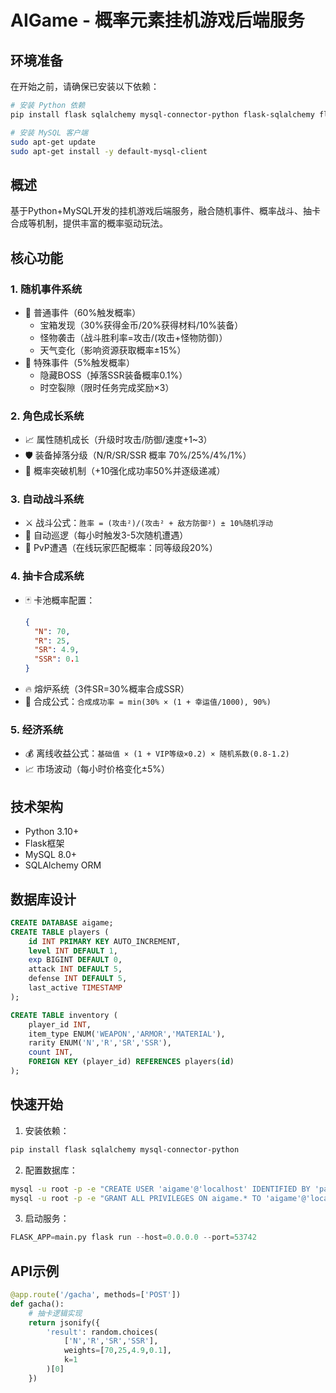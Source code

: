 # AIGame - 概率元素挂机游戏后端服务

## 环境准备

在开始之前，请确保已安装以下依赖：

```bash
# 安装 Python 依赖
pip install flask sqlalchemy mysql-connector-python flask-sqlalchemy flask-cors mysqlclient

# 安装 MySQL 客户端
sudo apt-get update
sudo apt-get install -y default-mysql-client
```

## 概述
基于Python+MySQL开发的挂机游戏后端服务，融合随机事件、概率战斗、抽卡合成等机制，提供丰富的概率驱动玩法。

## 核心功能

### 1. 随机事件系统
- 🎲 普通事件（60%触发概率）
  - 宝箱发现（30%获得金币/20%获得材料/10%装备）
  - 怪物袭击（战斗胜利率=攻击/(攻击+怪物防御)）
  - 天气变化（影响资源获取概率±15%）
- 🌟 特殊事件（5%触发概率）
  - 隐藏BOSS（掉落SSR装备概率0.1%）
  - 时空裂隙（限时任务完成奖励×3）

### 2. 角色成长系统
- 📈 属性随机成长（升级时攻击/防御/速度+1~3）
- 🛡️ 装备掉落分级（N/R/SR/SSR 概率 70%/25%/4%/1%）
- 🔄 概率突破机制（+10强化成功率50%并逐级递减）

### 3. 自动战斗系统
- ⚔️ 战斗公式：`胜率 = (攻击²)/(攻击² + 敌方防御²) ± 10%随机浮动`
- 🤖 自动巡逻（每小时触发3-5次随机遭遇）
- 👥 PvP遭遇（在线玩家匹配概率：同等级段20%）

### 4. 抽卡合成系统
- 🃏 卡池概率配置：
  ```json
  {
    "N": 70,
    "R": 25, 
    "SR": 4.9,
    "SSR": 0.1
  }
  ```
- 🔥 熔炉系统（3件SR=30%概率合成SSR）
- 🧪 合成公式：`合成成功率 = min(30% × (1 + 幸运值/1000), 90%)`

### 5. 经济系统
- 💰 离线收益公式：`基础值 × (1 + VIP等级×0.2) × 随机系数(0.8-1.2)`
- 📈 市场波动（每小时价格变化±5%）

## 技术架构
- Python 3.10+
- Flask框架
- MySQL 8.0+
- SQLAlchemy ORM

## 数据库设计
```sql
CREATE DATABASE aigame;
CREATE TABLE players (
    id INT PRIMARY KEY AUTO_INCREMENT,
    level INT DEFAULT 1,
    exp BIGINT DEFAULT 0,
    attack INT DEFAULT 5,
    defense INT DEFAULT 5,
    last_active TIMESTAMP
);

CREATE TABLE inventory (
    player_id INT,
    item_type ENUM('WEAPON','ARMOR','MATERIAL'),
    rarity ENUM('N','R','SR','SSR'),
    count INT,
    FOREIGN KEY (player_id) REFERENCES players(id)
);
```

## 快速开始
1. 安装依赖：
```bash
pip install flask sqlalchemy mysql-connector-python
```

2. 配置数据库：
```bash
mysql -u root -p -e "CREATE USER 'aigame'@'localhost' IDENTIFIED BY 'password';"
mysql -u root -p -e "GRANT ALL PRIVILEGES ON aigame.* TO 'aigame'@'localhost';"
```

3. 启动服务：
```python
FLASK_APP=main.py flask run --host=0.0.0.0 --port=53742
```

## API示例
```python
@app.route('/gacha', methods=['POST'])
def gacha():
    # 抽卡逻辑实现
    return jsonify({
        'result': random.choices(
            ['N','R','SR','SSR'], 
            weights=[70,25,4.9,0.1], 
            k=1
        )[0]
    })
```